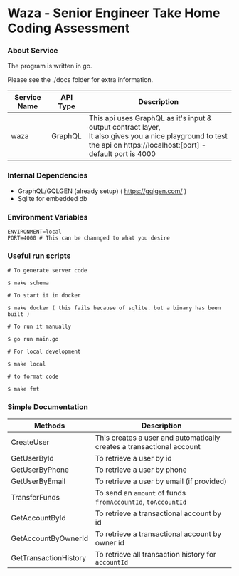 # Waza - Senior Engineer Take Home Coding Assessment


### About Service
The program is written in go.

Please see the ./docs folder for extra information.

| Service Name | API Type | Description                                                                                                                                                               |
|--------------|----------|---------------------------------------------------------------------------------------------------------------------------------------------------------------------------|
| waza         | GraphQL  | This api uses GraphQL as it's input & output contract layer, <br/> It also gives you a nice playground to test the api on https://localhost:[port] - default port is 4000 | 

### Internal Dependencies

- GraphQL/GQLGEN (already setup) ( https://gqlgen.com/ )
- Sqlite for embedded db

### Environment Variables

```dotenv
ENVIRONMENT=local
PORT=4000 # This can be channged to what you desire
```

### Useful run scripts

```shell script
# To generate server code

$ make schema
```

```shell script
# To start it in docker

$ make docker ( this fails because of sqlite. but a binary has been built )
```

```shell script
# To run it manually

$ go run main.go 
```

```shell script
# For local development

$ make local
```

```shell script
# to format code

$ make fmt 
```

### Simple Documentation

| Methods               | Description                                                           |
|-----------------------|-----------------------------------------------------------------------|
| CreateUser            | This creates a user and automatically creates a transactional account |
| GetUserById           | To retrieve a user by id                                              |
| GetUserByPhone        | To retrieve a user by phone                                           |
| GetUserByEmail        | To retrieve a user by email (if provided)                             |
| TransferFunds         | To send an `amount` of funds `fromAccountId`, `toAccountId`           |
| GetAccountById        | To retrieve a transactional account by id                             |
| GetAccountByOwnerId   | To retrieve a transactional account by owner id                       |
| GetTransactionHistory | To retrieve all transaction history for `accountId`                   |

